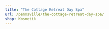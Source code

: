 ```yaml
---
title: "The Cottage Retreat Day Spa"
url: /pennsville/the-cottage-retreat-day-spa/
shop: Kosmetik
---
```

